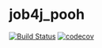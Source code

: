 # job4j_pooh
[![Build Status](https://travis-ci.com/VitaliyNasypov/job4j.svg?branch=master)](https://travis-ci.com/VitaliyNasypov/job4j)
[![codecov](https://codecov.io/gh/VitaliyNasypov/job4j_pooh/branch/master/graph/badge.svg?token=34ZW4HBXLB)](https://codecov.io/gh/VitaliyNasypov/job4j_pooh)
